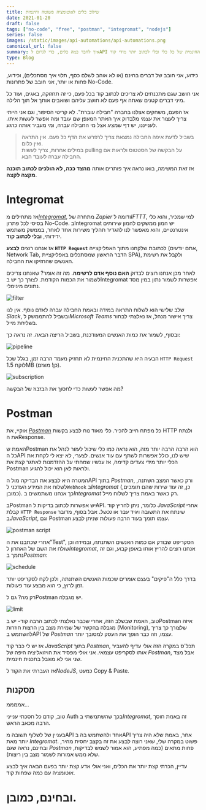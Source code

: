 ```yaml
---
title: שילוב כלים לאוטומציה פשוטה וחינמית
date: 2021-01-20
draft: false
tags: ["no-code", "free", "postman", "integromat", "nodejs"]
series: false
images: /static/images/api-automations/api-automations.png
canonical_url: false
summary: איך לחבר כמה כלים, כדי לגרום לAPI לדבר ביניהם, מבלי לחרוג מהתכנית החינמית של כל כלי ובלי לכתוב יותר מידי קוד.
type: Blog
---
```


כידוע, אני חובב של דברים בחינם (או לא אוהב לשלם כסף, תלוי איך מסתכלים), וכידוע, פחות או יותר, אני חובב של פתרונות No-Code.

אני חושב שגם מתכנתים לא צריכים לכתוב קוד בכל פעם, כי זה תחזוקה, באגים, ועוד כל מיני דברים קטנים שאתה אף פעם לא חושב עליהם ושואבים אותך אל תוך הלילה.

אז הפעם, משחקים אצלנו בחברה "חבילה עוברת". לא קריטי הסיפור, וגם אני הייתי צריך לעצור את עצמי מלבדוק איך האתר המעפן שם עובד ומה אפשר לעשות איתו. לענייננו, יש דף שמציג אצל מי החבילה עברה, ומי מעביר אותה כרגע.

> בשביל לדעת איפה החבילה נמצאת צריך לרפרש את הדף כל פעם. אין התראה ואין כלום.  
> במילים אחרות, צריך לעשות pulling על הבקשה של הסטטוס ולראות אם החבילה עברה לעובד הבא.

אז זאת המשימה, בואו נראה איך פותרים אותה **מהצד ככה, לא הולכים לכתוב תוכנה מקצה לקצה**.

# Integromat

אז מתחילים מ[_Integromat_](https://www.integromat.com/), מתחרה של _Zapier_ ודומה ל*IFTTT*, למי שמכיר, והוא כלי בסיסי לכל פתרון No-Code. בIntegromat יש המון ממשקים להמון שירותים אינטרנטיים, והוא מאפשר לנו להגדיר תהליך משירות אחד לאחר, בממשק משתמש ידידותי, **ובלי לכתוב קוד**.

אז אנחנו רוצים **לבצע `HTTP Request`** לכתובת שלקחנו מתוך האפליקצייה (אתם יודעים, Network Tab, הדבר הראשון שמסתכלים באפליקציית SPA), ולקבל את רשימת האנשים שהחזיקו את החבילה.

לאחר מכן אנחנו רוצים לבדוק **האם נוסף אדם לרשימה**. מה זה אומר? שאנחנו צריכים לשמור את הכמות הקודמת. לצורך כך יש בIntegromat אפשרות לשמור נתון במין מסד נתונים מינימלי.

![filter](/static/images/api-automations/integromat-filter.png)

שלב שלישי הוא לשלוח התראה במידה ובאמת החבילה עברה לאדם נוסף. אין לנו _Slack_, ובשביל להתממשק ל*Microsoft Teams* צריך אישור מנהל, אז נאלצתי לבחור בשליחת מייל.

ובסוף, לשמור את כמות האנשים המעודכנת, בשביל הריצה הבאה. זה נראה כך:

![pipeline](/static/images/api-automations/api-automations.png)

הבעיה היא שהתכנית החינמית לא תחזיק מעמד הרבה זמן, בגלל שכל `HTTP Request` לוקח 1.5MB (כן! מוגזם).

![subscription](/static/images/api-automations/integromat-subscription.png)

מה אפשר לעשות כדי לחסוך את הבזבוז של הבקשה?

# Postman

אוקיי, את [_Postman_](https://www.postman.com/) כל מפתח חייב להכיר. כלי מאוד נוח לבצע בקשות HTTP ולנתח את הResponse.

האמת שPostman הוא הרבה הרבה יותר מזה, הוא נראה כמו כלי שיכול לעזור לנהל את כל הAPI שיש לנו, כולל אפשרות לשתף עם עוד אנשים. לצערי, לא יצא לי לקחת את הכלי יותר מידי צעדים קדימה, אז עכשיו שמחתי על ההזדמנות לאתגר קצת את Postman ולראות לאן הוא יכול להגיע.

המטרה היא לבצע את הבדיקה מול הAPI בתוך _Postman_, ורק כאשר המצב השתנה, לשלוח את המידע העדכני ל`Webhook` ב*Integromat* (כן, זה עוד שירות שהם תומכים, כמובן). כך אנחנו משתמשים ב*Integromat* רק כאשר באמת צריך לשלוח מייל.

בPostman יש אפשרות לכתוב בדיקות לAPI. כלומר, ניתן להריץ קוד _JavaScript_ אחרי קבלת `HTTP Response` שינתח את התשובה ויגיד _עבר_ או _נכשל_. אבל בסוף, מדובר ב*JavaScript*, וגם Postman עצמו תומך בעוד הרבה פעולות שניתן לבצע.

![postman script](/static/images/api-automations/postman-script.png)

אחרי שכתבנו את ה"Test", הסקריפט שבודק אם כמות האנשים השתנתה, ובמידה וכן שולח את השם של האחרון ל*Integromat*, אנחנו רוצים להריץ אותו באופן קבוע, וגם זה נתמך ב*Postman*:

![schedule](/static/images/api-automations/postnam-schedule.png)

בדרך כלל ה"פיקים" בעצם אומרים שכמות האנשים השתנתה, ולכן לקח לסקריפט יותר זמן לרוץ, כי הוא מבצע עוד פעולות.

רק מה? גם לPostman יש מגבלה.

![limit](/static/images/api-automations/postman-limit.png)

טוב, האמת שבשלב הזה, אחרי שכבר נאלצתי לכתוב הרבה קוד- יש בPostman איזה מגבלה בהקשר של שמירת מצב בין הרצות חוזרות (Monitoring), שלצורך כך צריך להשתמש בAPI של _Postman_ עצמו, וזה כבר הופך את העסק למסובך יותר.

אז יש לי כבר קוד _JavaScript_ בתוך _Postman_, תכל'ס במקרה הזה אולי עדיף להעביר אותו לסקריפט עצמאי. אני אולי מפסיד את הויזואליציה היפה של _Postman_, אבל מצד שני אני לא מוגבל בתכנית חינמית.

אז העברתי את הקוד ל*NodeJS*, כמעט Copy & Paste.

## מסקנות

אממממ...

טוב, קודם כל חסכתי ענייני Auth בכך שהשתמשתי ב*Integromat*, זה באמת חוסך הרבה מכאב הראש.

בעניין של לשלוף תשובה מAPI אחד ולהשתמש בה בAPI אחר, באמת שלא היה צריך יותר מאת _Integromat_. פשוט במקרה שלי, שאני רוצה לבצע את זה בקצב יחסית מהיר, ובחינם, נראה שגם _Postman_ פחות מתאים (כמה מפתיע, הוא אמור לשמש לבדיקות, שלא ממש אמורות לשמור מצב בין ריצות).

עדיין, הכרתי קצת יותר את הכלים, ואני אולי אדע קצת יותר בפעם הבאה איך לבצע אוטומציה עם כמה שפחות קוד.

# ובחינם, כמובן.
